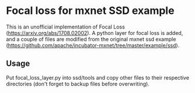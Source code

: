 # Focal loss for mxnet SSD example
This is an unofficial implementation of Focal Loss (https://arxiv.org/abs/1708.02002).
A python layer for focal loss is added, and a couple of files are modified from the original mxnet ssd example (https://github.com/apache/incubator-mxnet/tree/master/example/ssd).
## Usage
Put focal_loss_layer.py into ssd/tools and copy other files to their respective directories (don't forget to backup files before overwriting).

